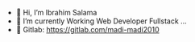 - 👋 Hi, I’m Ibrahim Salama
- 🌱 I’m currently Working  Web Developer Fullstack ...
- 🌱 Gitlab: https://gitlab.com/madi-madi2010

<!---
madi-madi/madi-madi is a ✨ special ✨ repository because its `README.md` (this file) appears on your GitHub profile.
You can click the Preview link to take a look at your changes.
--->
